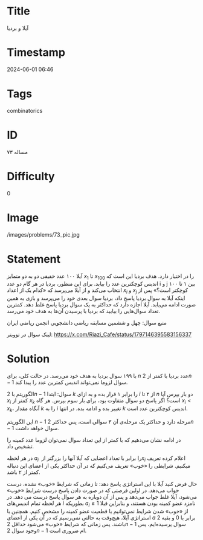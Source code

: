 # Title
آیلا و بردیا
# Timestamp
2024-06-01 06:46
# Tags
combinatorics
# ID
مساله ۷۳
# Difficulty
0
# Image
/images/problems/73_pic.jpg
# Statement
آیلا ۱۰۰ عدد حقیقی دو به دو متمایز $x_1‏$‎ تا $x_{100}‏$‎ را در اختیار دارد. هدف بردیا این است که اندیس کوچکترین عدد را بیابد. برای این منظور، بردیا در هر گام دو عدد i و j بین ۱ تا ۱۰۰ انتخاب می‌کند و از آیلا می‌پرسد که «کدام یک از اعداد $x_i$ و $x_j‏$‎ کوچکتر است؟» پس از اینکه آیلا به سوال بردیا پاسخ داد، بردیا سوال بعدی خود را می‌پرسد و بازی به همین صورت ادامه می‌یابد. آیلا اجازه دارد که حداکثر به یک سوال بردیا پاسخ غلط دهد. کمترین تعداد سوال‌هایی را بیابید که بردیا با پرسیدن آن‌ها به هدف خود می‌رسد.

منبع سوال: چهل و ششمین مسابقه ریاضی دانشجویی انجمن ریاضی ایران

لینک سوال در توویتر: https://x.com/Riazi_Cafe/status/1797146395583156337

# Solution

با ۱۹۹ سوال بردیا به هدف خود می‌رسد. در حالت کلی، برای $n$ عدد بردیا با کمتر از $2n-1‏$‎ سوال لزوما نمی‌تواند اندیس کمترین عدد را پیدا کند.

الگوریتم با $2n-1‏$‎ سوال: ابتدا $k$ را برابر ۱ قرار بده و به ازای $i$ از ۲ تا $n$ دو بار بپرس آیا $‏x_i‏$‎‎ کمتر از $x_k$ است؟ اگر پاسخ دو سوال متفاوت بود، برای بار سوم بپرس. هر گاه $x_i < x_k$، آنگاه مقدار $k$ را به $i$ تغییر بده و ادامه بده. در انتها $k$ اندیس کوچکترین عدد است.

این الگوریتم $n-1‏$‎ مرحله دارد و حداکثر یک مرحله‌ی آن ۳ سوالی است، پس حداکثر $2n-1‏$‎ سوال خواهد داشت.

در ادامه نشان می‌دهیم که با کمتر از این تعداد سوال نمی‌توان لزوما عدد کمینه را تشخیص داد.

در هر لحظه $a_i‏$‎ را برابر با تعداد  اعضایی که آیلا آنها را بزرگتر از  ‏$‎x_i‏$‎ اعلام کرده تعریف میکنیم.  شرایطی را «خوب» تعریف می‌کنیم که در آن حداکثر یکی از اعضای این دنباله‌‎ کمتر از ۲ باشد.

حال فرض کنید آیلا با این استراتژی پاسخ دهد: تا زمانی که شرایط «خوب» نشده، درست جواب می‌دهد. در اولین فرصتی که در صورت دادن پاسخ درست شرایط «خوب» می‌شود، آیلا غلط جواب می‌دهد  و پس از آن دوباره به هر سوال پاسخ درست می دهد. در هر لحظه تمام اندیس‌های $i$ بطوریکه $a_i \le 1‏$‎ نامزد عضو کمینه بودن هستند، و بنابراین قبلا از «خوب» شدن شرایط نمی‌توانیم با قطعیت عضو کمینه را مشخص کنیم. همچنین با استراتژی آیلا، هیچ‌وقت به حالتی نمی‌رسیم که در آن یکی از اعضای $a$ برابر با 0 و بقیه 2 باشند. پس زمانی که شرایط «خوب» می‌شود حداقل $2n-1‏$‎ سوال پرسیده‌ایم، پس وجود سوال $‏2n-1‏$‎ ام ضروری است.
